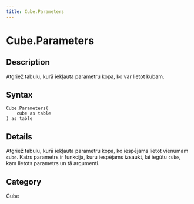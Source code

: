 ```yaml
---
title: Cube.Parameters
---
```


# Cube.Parameters


## Description

Atgriež tabulu, kurā iekļauta parametru kopa, ko var lietot kubam.


## Syntax

```powerquery
Cube.Parameters(
    cube as table
) as table
```


## Details

Atgriež tabulu, kurā iekļauta parametru kopa, ko iespējams lietot vienumam <code>cube</code>. Katrs parametrs ir funkcija, kuru iespējams izsaukt, lai iegūtu <code>cube</code>, kam lietots parametrs un tā argumenti.



## Category
Cube
